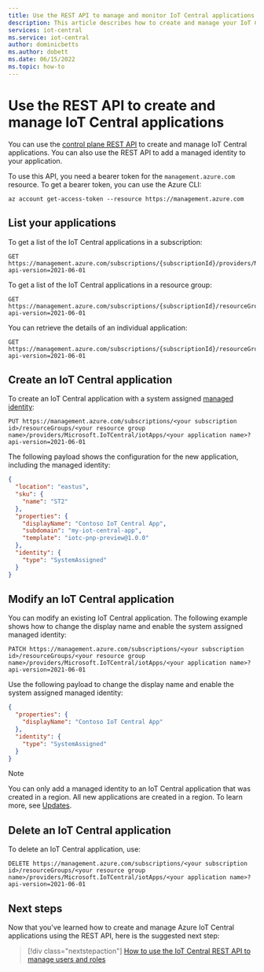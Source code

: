 ```yaml
---
title: Use the REST API to manage and monitor IoT Central applications | Microsoft Docs
description: This article describes how to create and manage your IoT Central applications with the REST API. The REST API also lets you add a system assigned managed identity to your application.
services: iot-central
ms.service: iot-central
author: dominicbetts
ms.author: dobett
ms.date: 06/15/2022
ms.topic: how-to
---
```


# Use the REST API to create and manage IoT Central applications

You can use the [control plane REST API](/rest/api/iotcentral/2021-06-01controlplane/apps) to create and manage IoT Central applications. You can also use the REST API to add a managed identity to your application.

To use this API, you need a bearer token for the `management.azure.com` resource. To get a bearer token, you can use the Azure CLI:

```azurecli
az account get-access-token --resource https://management.azure.com
```

## List your applications

To get a list of the IoT Central applications in a subscription:

```http
GET https://management.azure.com/subscriptions/{subscriptionId}/providers/Microsoft.IoTCentral/iotApps?api-version=2021-06-01
```

To get a list of the IoT Central applications in a resource group:

```http
GET https://management.azure.com/subscriptions/{subscriptionId}/resourceGroups/{resourceGroupName}/providers/Microsoft.IoTCentral/iotApps?api-version=2021-06-01
```

You can retrieve the details of an individual application:

```http
GET https://management.azure.com/subscriptions/{subscriptionId}/resourceGroups/{resourceGroupName}/providers/Microsoft.IoTCentral/iotApps/{applicationName}?api-version=2021-06-01
```

## Create an IoT Central application

To create an IoT Central application with a system assigned [managed identity](../../active-directory/managed-identities-azure-resources/overview.md):

```http
PUT https://management.azure.com/subscriptions/<your subscription id>/resourceGroups/<your resource group name>/providers/Microsoft.IoTCentral/iotApps/<your application name>?api-version=2021-06-01
```

The following payload shows the configuration for the new application, including the managed identity:

```json
{
  "location": "eastus",
  "sku": {
    "name": "ST2"
  },
  "properties": {
    "displayName": "Contoso IoT Central App",
    "subdomain": "my-iot-central-app",
    "template": "iotc-pnp-preview@1.0.0"
  },
  "identity": {
    "type": "SystemAssigned"
  }
}
```

## Modify an IoT Central application

You can modify an existing IoT Central application. The following example shows how to change the display name and enable the system assigned managed identity:

```http
PATCH https://management.azure.com/subscriptions/<your subscription id>/resourceGroups/<your resource group name>/providers/Microsoft.IoTCentral/iotApps/<your application name>?api-version=2021-06-01
```

Use the following payload to change the display name and enable the system assigned managed identity:

```json
{
  "properties": {
    "displayName": "Contoso IoT Central App"
  },
  "identity": {
    "type": "SystemAssigned"
  }
}
```

> [!NOTE]
> You can only add a managed identity to an IoT Central application that was created in a region. All new applications are created in a region. To learn more, see [Updates](https://azure.microsoft.com/updates/azure-iot-central-new-and-updated-features-august-2021/).

## Delete an IoT Central application

To delete an IoT Central application, use:

```http
DELETE https://management.azure.com/subscriptions/<your subscription id>/resourceGroups/<your resource group name>/providers/Microsoft.IoTCentral/iotApps/<your application name>?api-version=2021-06-01
```

## Next steps

Now that you've learned how to create and manage Azure IoT Central applications using the REST API, here is the suggested next step:

> [!div class="nextstepaction"]
> [How to use the IoT Central REST API to manage users and roles](howto-manage-users-roles-with-rest-api.md)